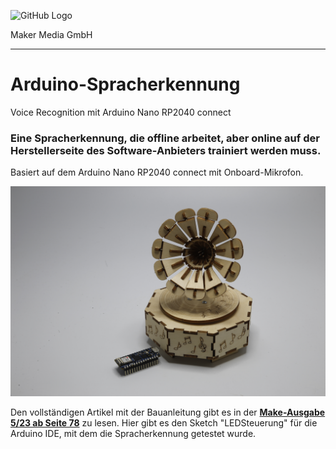 ![GitHub Logo](http://www.heise.de/make/icons/make_logo.png)

Maker Media GmbH
*** 

# Arduino-Spracherkennung
Voice Recognition mit Arduino Nano RP2040 connect

### Eine Spracherkennung, die offline arbeitet, aber online auf der Herstellerseite des Software-Anbieters trainiert werden muss.

Basiert auf dem Arduino Nano RP2040 connect mit Onboard-Mikrofon.

![Picture](https://github.com/MakeMagazinDE/Arduino-Spracherkennung/blob/main/_MG_9905.JPG) 

Den vollständigen Artikel mit der Bauanleitung gibt es in der **[Make-Ausgabe 5/23 ab Seite 78](https://www.heise.de/select/make/2023/5/2317706420279016008)** zu lesen. 
Hier gibt es den Sketch "LEDSteuerung" für die Arduino IDE, mit dem die Spracherkennung getestet wurde.
